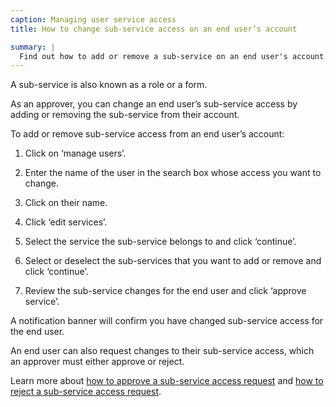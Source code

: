 ```yaml
---
caption: Managing user service access
title: How to change sub-service access on an end user’s account

summary: |
  Find out how to add or remove a sub-service on an end user's account.
---
```


A sub-service is also known as a role or a form.

As an approver, you can change an end user’s sub-service access by adding or removing the sub-service from their account.

To add or remove sub-service access from an end user’s account:

1. Click on ‘manage users’.

2. Enter the name of the user in the search box whose access you want to change.

3. Click on their name.

4. Click ‘edit services’.

5. Select the service the sub-service belongs to and click ‘continue’.

6. Select or deselect the sub-services that you want to add or remove and click ‘continue’.

7. Review the sub-service changes for the end user and click ‘approve service’.

A notification banner will confirm you have changed sub-service access for the end user.

An end user can also request changes to their sub-service access, which an approver must either approve or reject.

Learn more about [how to approve a sub-service access request](/managing-users/how-to-approve) and [how to reject a sub-service access request](/managing-users/how-to-reject).
